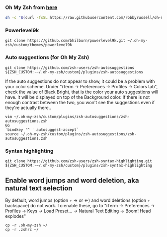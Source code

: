 ### Oh My Zsh from [here](https://github.com/robbyrussell/oh-my-zsh)
```bash
sh -c "$(curl -fsSL https://raw.githubusercontent.com/robbyrussell/oh-my-zsh/master/tools/install.sh)"
```

### Powerlevel9k
```
git clone https://github.com/bhilburn/powerlevel9k.git ~/.oh-my-zsh/custom/themes/powerlevel9k
```

### Auto suggestions (for Oh My Zsh)
```
git clone https://github.com/zsh-users/zsh-autosuggestions ${ZSH_CUSTOM:-~/.oh-my-zsh/custom}/plugins/zsh-autosuggestions
```
If the auto suggestions do not appear to show, it could be a problem with your color scheme. Under "iTerm → Preferences → Profiles → Colors tab", check the value of Black Bright, that is the color your auto suggestions will have. It will be displayed on top of the Background color. If there is not enough contrast between the two, you won't see the suggestions even if they're actually there..

```
vim ~/.oh-my-zsh/custom/plugins/zsh-autosuggestions/zsh-autosuggestions.zsh 
GG
`bindkey '^ ' autosuggest-accept`
source ~/.oh-my-zsh/custom/plugins/zsh-autosuggestions/zsh-autosuggestions.zsh
```

### Syntax highlighting
```
git clone https://github.com/zsh-users/zsh-syntax-highlighting.git ${ZSH_CUSTOM:-~/.oh-my-zsh/custom}/plugins/zsh-syntax-highlighting
```

## Enable word jumps and word deletion, aka natural text selection
By default, word jumps (option + → or ←) and word deletions (option + backspace) do not work. To enable these, go to "iTerm → Preferences → Profiles → Keys → Load Preset... → Natural Text Editing → Boom! Head explodes"

```
cp -r .oh-my-zsh ~/
cp -r .zshrc ~/
```
